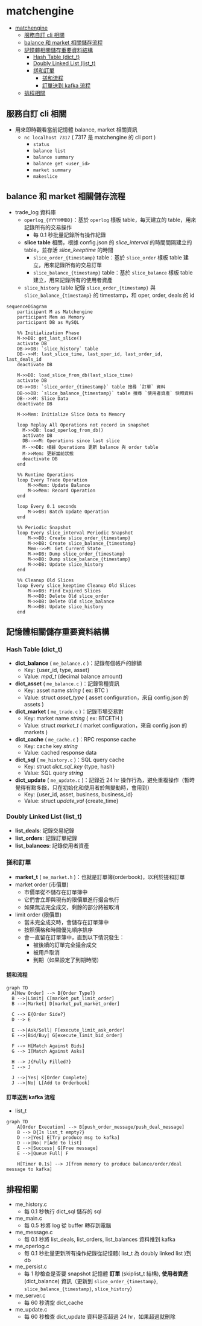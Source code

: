 # matchengine

- [matchengine](#matchengine)
  - [服務自訂 cli 相關](#服務自訂-cli-相關)
  - [balance 和 market 相關儲存流程](#balance-和-market-相關儲存流程)
  - [記憶體相關儲存重要資料結構](#記憶體相關儲存重要資料結構)
    - [Hash Table (dict\_t)](#hash-table-dict_t)
    - [Doubly Linked List (list\_t)](#doubly-linked-list-list_t)
    - [搓和訂單](#搓和訂單)
      - [搓和流程](#搓和流程)
      - [訂單送到 kafka 流程](#訂單送到-kafka-流程)
  - [排程相關](#排程相關)

## 服務自訂 cli 相關

- 用來即時觀看當前記憶體 balance, market 相關資訊
  - `nc localhost 7317` ( 7317 是 matchengine 的 cli port )
    - `status`
    - `balance list`
    - `balance summary`
    - `balance get <user_id>`
    - `market summary`
    - `makeslice`

## balance 和 market 相關儲存流程

- trade_log 資料庫
  - `operlog_{YYYYMMDD}`：基於 `operlog` 樣板 table，每天建立的 table，用來記錄所有的交易操作
    - 每 0.1 秒批量記錄所有操作紀錄
  - **slice table** 相關，根據 config.json 的 *slice_interval* 的時間間隔建立的 table，並存活 *slice_keeptime* 的時間
    - `slice_order_{timestamp}` table：基於 `slice_order` 樣板 table 建立，用來記錄所有的交易訂單
    - `slice_balance_{timestamp}` table：基於 `slice_balance` 樣板 table 建立，用來記錄所有的使用者資產
  - `slice_history` table 紀錄 `slice_order_{timestamp}` 與 `slice_balance_{timestamp}` 的 timestamp，和 oper, order, deals 的 id

```mermaid
sequenceDiagram
    participant M as Matchengine
    participant Mem as Memory
    participant DB as MySQL
    
    %% Initialization Phase
    M->>DB: get_last_slice()
    activate DB
    DB->>DB: `slice_history` table 
    DB-->>M: last_slice_time, last_oper_id, last_order_id, last_deals_id
    deactivate DB
    
    M->>DB: load_slice_from_db(last_slice_time)
    activate DB
    DB->>DB: `slice_order_{timestamp}` table 搜尋 `訂單` 資料
    DB->>DB: `slice_balance_{timestamp}` table 搜尋 `使用者資產` 快照資料
    DB-->>M: Slice Data
    deactivate DB
    
    M->>Mem: Initialize Slice Data to Memory
    
    loop Replay All Operations not record in snapshot
      M->>DB: load_operlog_from_db() 
      activate DB
      DB-->>M: Operations since last slice
      M-->>DB: 根據 Operations 更新 balance 與 order table
      M->>Mem: 更新當前狀態
      deactivate DB
    end

    %% Runtime Operations
    loop Every Trade Operation
        M->>Mem: Update Balance
        M->>Mem: Record Operation
    end

    loop Every 0.1 seconds
        M->>DB: Batch Update Operation
    end
    
    %% Periodic Snapshot
    loop Every slice_interval Periodic Snapshot
        M->>DB: Create slice_order_{timestamp}
        M->>DB: Create slice_balance_{timestamp}
        Mem-->>M: Get Current State
        M->>DB: Dump slice_order_{timestamp}
        M->>DB: Dump slice_balance_{timestamp}
        M->>DB: Update slice_history
    end
    
    %% Cleanup Old Slices
    loop Every slice_keeptime Cleanup Old Slices
        M->>DB: Find Expired Slices
        M->>DB: Delete Old slice_order
        M->>DB: Delete Old slice_balance
        M->>DB: Update slice_history
    end
```

## 記憶體相關儲存重要資料結構

### Hash Table (dict_t)

- **dict_balance** ( `me_balance.c` )：記錄每個帳戶的餘額
  - Key: {user_id, type, asset}
  - Value: *mpd_t* (decimal balance amount)
- **dict_asset** ( `me_balance.c` )：記錄幣種資訊
  - Key: asset name *string* ( ex: BTC )
  - Value: struct *asset_type* ( asset configuration，來自 config.json 的 assets )
- **dict_market** ( `me_trade.c` )：記錄市場交易對
  - Key: market name *string* ( ex: BTCETH )
  - Value: struct *market_t*  ( market configuration，來自 config.json 的 markets )
- **dict_cache** ( `me_cache.c` )：RPC response cache
  - Key: cache key *string*
  - Value: cached response data
- **dict_sql** ( `me_history.c` )：SQL query cache
  - Key: struct *dict_sql_key* {type, hash}
  - Value: SQL query *string*
- **dict_update** ( `me_update.c` )：記錄近 24 hr 操作行為，避免重複操作（暫時覺得有點多餘，只在初始化和使用者於無變動時，會用到）
  - Key: {user_id, asset, business, business_id}
  - Value: struct *update_val* {create_time}

### Doubly Linked List (list_t)

- **list_deals**: 記錄交易紀錄
- **list_orders**: 記錄訂單紀錄
- **list_balances**: 記錄使用者資產

### 搓和訂單

- **market_t** ( `me_market.h` )：也就是訂單簿(orderbook)，以利於搓和訂單
- market order (市價單)
  - 市價單從不儲存在訂單簿中
  - 它們會立即與現有的限價單進行撮合執行
  - 如果無法完全成交，剩餘的部分將被取消
- limit order (限價單)
  - 當未完全成交時，會儲存在訂單簿中
  - 按照價格和時間優先順序排序
  - 會一直留在訂單簿中，直到以下情況發生：
    - 被後續的訂單完全撮合成交
    - 被用戶取消
    - 到期（如果設定了到期時間）

#### 搓和流程

```mermaid
graph TD
  A[New Order] --> B{Order Type?}
  B -->|Limit| C[market_put_limit_order]
  B -->|Market| D[market_put_market_order]
  
  C --> E{Order Side?}
  D --> E
  
  E -->|Ask/Sell| F[execute_limit_ask_order]
  E -->|Bid/Buy| G[execute_limit_bid_order]
  
  F --> H[Match Against Bids]
  G --> I[Match Against Asks]
  
  H --> J{Fully Filled?}
  I --> J
  
  J -->|Yes| K[Order Complete]
  J -->|No| L[Add to Orderbook]
```

#### 訂單送到 kafka 流程

- list_t 

```mermaid
graph TD
    A[Order Execution] --> B[push_order_message/push_deal_message]
    B --> D{Is list_t empty?}
    D -->|Yes| E[Try produce msg to kafka]
    D -->|No| F[Add to list]
    E -->|Success| G[Free message]
    E -->|Queue Full| F
    
    H[Timer 0.1s] --> J[from memory to produce balance/order/deal message to kafka]
```

## 排程相關

- me_history.c
  - 每 0.1 秒執行 dict_sql 儲存的 sql
- me_main.c
  - 每 0.5 秒將 log 從 buffer 轉存到電腦
- me_message.c
  - 每 0.1 秒將 list_deals, list_orders, list_balances 資料推到 kafka
- me_operlog.c
  - 每 0.1 秒批量更新所有操作紀錄從記憶體( list_t 為 doubly linked list )到 db
- me_persist.c
  - 每 1 秒檢查是否要 snapshot 記憶體 **訂單** (skiplist_t 結構), **使用者資產**(dict_balance) 資訊（更新到 `slice_order_{timestamp}`, `slice_balance_{timestamp}`, `slice_history`）
- me_server.c
  - 每 60 秒清空 dict_cache
- me_update.c
  - 每 60 秒檢查 dict_update 資料是否超過 24 hr，如果超過就刪除
